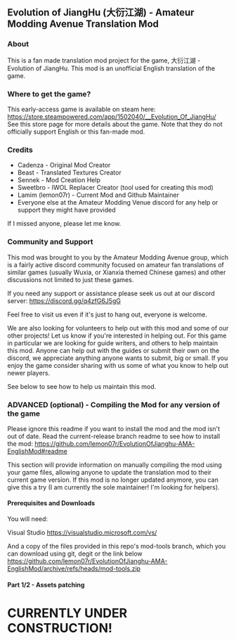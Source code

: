 ## Evolution of JiangHu (大衍江湖) - Amateur Modding Avenue Translation Mod
### About
This is a fan made translation mod project for the game, 大衍江湖 - Evolution of JiangHu. This mod is an unofficial English translation of the game. 
### Where to get the game?
This early-access game is available on steam here: https://store.steampowered.com/app/1502040/__Evolution_Of_JiangHu/ See this store page for more details about the game. Note that they do not officially support English or this fan-made mod.  
### Credits
- Cadenza - Original Mod Creator
- Beast - Translated Textures Creator
- Sennek - Mod Creation Help
- Sweetbro - IWOL Replacer Creator (tool used for creating this mod)
- Lamim (lemon07r) - Current Mod and Github Maintainer
- Everyone else at the Amateur Modding Venue discord for any help or support they might have provided

If I missed anyone, please let me know. 
### Community and Support
This mod was brought to you by the Amateur Modding Avenue group, which is a fairly active discord community focused on amateur fan translations of similar games (usually Wuxia, or Xianxia themed Chinese games) and other discussions not limited to just these games. 

If you need any support or assistance please seek us out at our discord server: https://discord.gg/q4zfG6J5gG 

Feel free to visit us even if it's just to hang out, everyone is welcome.

We are also looking for volunteers to help out with this mod and some of our other projects! Let us know if you're interested in helping out. For this game in particular we are looking for guide writers, and others to help maintain this mod. Anyone can help out with the guides or submit their own on the discord, we appreciate anything anyone wants to submit, big or small. If you enjoy the game consider sharing with us some of what you know to help out newer players. 

See below to see how to help us maintain this mod.
### ADVANCED (optional) - Compiling the Mod for any version of the game
Please ignore this readme if you want to install the mod and the mod isn't out of date. Read the current-release branch readme to see how to install the mod: https://github.com/lemon07r/EvolutionOfJianghu-AMA-EnglishMod#readme

This section will provide information on manually compiling the mod using your game files, allowing anyone to update the translation mod to their current game version. If this mod is no longer updated anymore, you can give this a try (I am currently the sole maintainer! I'm looking for helpers).
#### Prerequisites and Downloads
You will need:

Visual Studio https://visualstudio.microsoft.com/vs/

And a copy of the files provided in this repo's mod-tools branch, which you can download using git, degit or the link below
https://github.com/lemon07r/EvolutionOfJianghu-AMA-EnglishMod/archive/refs/heads/mod-tools.zip

#### Part 1/2 - Assets patching
# CURRENTLY UNDER CONSTRUCTION!
